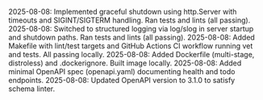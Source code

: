 2025-08-08: Implemented graceful shutdown using http.Server with timeouts and SIGINT/SIGTERM handling. Ran tests and lints (all passing).
2025-08-08: Switched to structured logging via log/slog in server startup and shutdown paths. Ran tests and lints (all passing).
2025-08-08: Added Makefile with lint/test targets and GitHub Actions CI workflow running vet and tests. All passing locally.
2025-08-08: Added Dockerfile (multi-stage, distroless) and .dockerignore. Built image locally.
2025-08-08: Added minimal OpenAPI spec (openapi.yaml) documenting health and todo endpoints.
2025-08-08: Updated OpenAPI version to 3.1.0 to satisfy schema linter.
